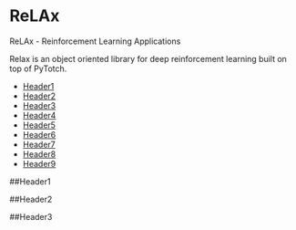 # ReLAx
ReLAx - Reinforcement Learning Applications

Relax is an object oriented library for deep reinforcement learning built on top of PyTotch.

<!-- toc -->

- [Header1](#header1)
- [Header2](#header2)
- [Header3](#header3)
- [Header4](#header4)
- [Header5](#header5)
- [Header6](#header6)
- [Header7](#header7)
- [Header8](#header8)
- [Header9](#header9)

<!-- tocstop -->

##Header1

##Header2

##Header3
